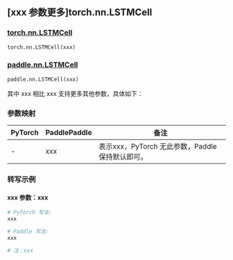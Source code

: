 ## [xxx 参数更多]torch.nn.LSTMCell

### [torch.nn.LSTMCell](https://pytorch.org/docs/1.13/generated/torch.nn.LSTMCell.html#torch.nn.LSTMCell)

```python
torch.nn.LSTMCell(xxx)
```

### [paddle.nn.LSTMCell](https://www.paddlepaddle.org.cn/documentation/docs/zh/api/paddle/nn/LSTMCell_cn.html)

```python
paddle.nn.LSTMCell(xxx)
```

其中 xxx 相比 xxx 支持更多其他参数，具体如下：

### 参数映射

| PyTorch | PaddlePaddle | 备注 |
| ------- | ------------ | ---- |
|    -    |    xxx    | 表示xxx，PyTorch 无此参数，Paddle 保持默认即可。 |

### 转写示例

#### xxx 参数：xxx
``` python
# PyTorch 写法:
xxx

# Paddle 写法:
xxx

# 注：xxx
```
